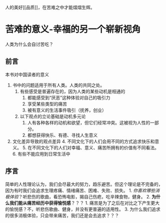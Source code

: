 人的美好[[品质]]，在苦难之中才能熠熠生辉。

# 苦难的意义-幸福的另一个崭新视角
人类为什么会自讨苦吃？
## 前言
本书对中国读者的意义
1. 书中的问题适用于所有人类。人类的共同之处。
	1. 有些感受是普遍存在的，因为人类的某些动机是相通的
		1. 都能感受到“厌恶”这种体验对自己的吸引力
		2. 享受某些类型的痛苦
		3. 被有意义的生活事件吸引（抚养，创业）
	2. 以下观点的立论基础是动机多元论
		1. 人有各种各样的动机和欲望，但它们经常冲突。这被视为人性的一部分。
		2. 都想获得快乐、有德、寻找人生意义
2. 文化差异导致的观点差异
	4. 不同文化下的人们会用不同的方式追求快乐和意义。
	5. 在不同文化下的人们对幸福、意义、痛苦所拥有的价值有不同看法。
	6. 有些不能应用到日常生活中
## 序言
简单的人性理论认为，我们会尽最大的努力，趋乐避苦。但这个理论是不完备的，因为有时我们会追求生理疼痛、情绪痛苦、困难、失败、损失。
	1. *你喜欢哪些消极体验*？听悲伤的歌曲，看恐怖电影，揭自己伤疤，吃辛辣食物，健身。
	2. **为什么我们能从痛苦经历中获得愉悦感**？？？
		1. 痛苦是为了之后在对比之下产生更大的愉悦感？不，听悲伤歌曲、健身，并没有更普遍的适用性。
	3. 为什么我们追求的很多消极体验，只会带来痛苦，我们还是会去追求？？？